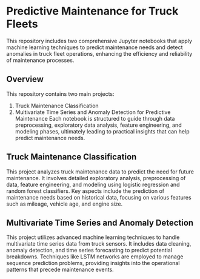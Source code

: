 # Predictive Maintenance for Truck Fleets
This repository includes two comprehensive Jupyter notebooks that apply machine learning techniques to predict maintenance needs and detect anomalies in truck fleet operations, enhancing the efficiency and reliability of maintenance processes.

## Overview
This repository contains two main projects:
1. Truck Maintenance Classification
2. Multivariate Time Series and Anomaly Detection for Predictive Maintenance
Each notebook is structured to guide through data preprocessing, exploratory data analysis, feature engineering, and modeling phases, ultimately leading to practical insights that can help predict maintenance needs.

## Truck Maintenance Classification
This project analyzes truck maintenance data to predict the need for future maintenance. It involves detailed exploratory analysis, preprocessing of data, feature engineering, and modeling using logistic regression and random forest classifiers. Key aspects include the prediction of maintenance needs based on historical data, focusing on various features such as mileage, vehicle age, and engine size.

## Multivariate Time Series and Anomaly Detection
This project utilizes advanced machine learning techniques to handle multivariate time series data from truck sensors. It includes data cleaning, anomaly detection, and time series forecasting to predict potential breakdowns. Techniques like LSTM networks are employed to manage sequence prediction problems, providing insights into the operational patterns that precede maintenance events.

